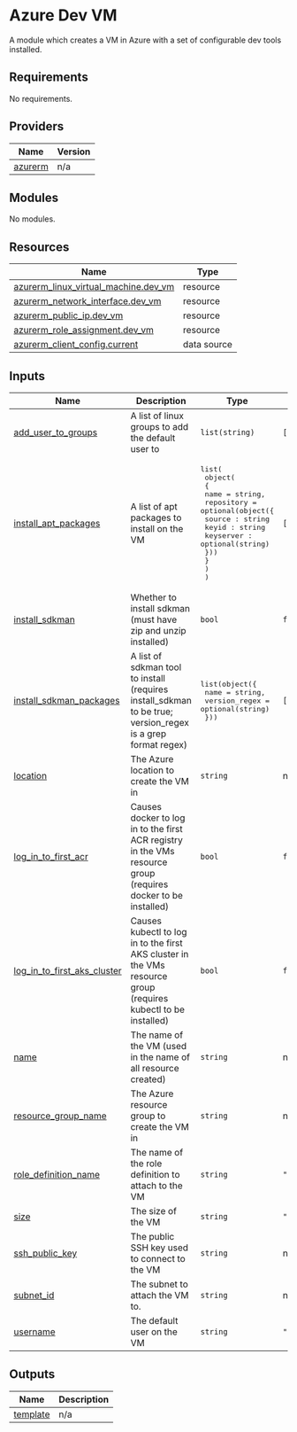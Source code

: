 # Azure Dev VM

A module which creates a VM in Azure with a set of configurable dev tools installed.

<!-- BEGIN_TF_DOCS -->
## Requirements

No requirements.

## Providers

| Name | Version |
|------|---------|
| <a name="provider_azurerm"></a> [azurerm](#provider\_azurerm) | n/a |

## Modules

No modules.

## Resources

| Name | Type |
|------|------|
| [azurerm_linux_virtual_machine.dev_vm](https://registry.terraform.io/providers/hashicorp/azurerm/latest/docs/resources/linux_virtual_machine) | resource |
| [azurerm_network_interface.dev_vm](https://registry.terraform.io/providers/hashicorp/azurerm/latest/docs/resources/network_interface) | resource |
| [azurerm_public_ip.dev_vm](https://registry.terraform.io/providers/hashicorp/azurerm/latest/docs/resources/public_ip) | resource |
| [azurerm_role_assignment.dev_vm](https://registry.terraform.io/providers/hashicorp/azurerm/latest/docs/resources/role_assignment) | resource |
| [azurerm_client_config.current](https://registry.terraform.io/providers/hashicorp/azurerm/latest/docs/data-sources/client_config) | data source |

## Inputs

| Name | Description | Type | Default | Required |
|------|-------------|------|---------|:--------:|
| <a name="input_add_user_to_groups"></a> [add\_user\_to\_groups](#input\_add\_user\_to\_groups) | A list of linux groups to add the default user to | `list(string)` | `[]` | no |
| <a name="input_install_apt_packages"></a> [install\_apt\_packages](#input\_install\_apt\_packages) | A list of apt packages to install on the VM | <pre>list(<br>    object(<br>      {<br>        name = string,<br>        repository = optional(object({<br>          source : string<br>          keyid : string<br>          keyserver : optional(string)<br>        }))<br>      }<br>    )<br>  )</pre> | `[]` | no |
| <a name="input_install_sdkman"></a> [install\_sdkman](#input\_install\_sdkman) | Whether to install sdkman (must have zip and unzip installed) | `bool` | `false` | no |
| <a name="input_install_sdkman_packages"></a> [install\_sdkman\_packages](#input\_install\_sdkman\_packages) | A list of sdkman tool to install (requires install\_sdkman to be true; version\_regex is a grep format regex) | <pre>list(object({<br>    name          = string,<br>    version_regex = optional(string)<br>  }))</pre> | `[]` | no |
| <a name="input_location"></a> [location](#input\_location) | The Azure location to create the VM in | `string` | n/a | yes |
| <a name="input_log_in_to_first_acr"></a> [log\_in\_to\_first\_acr](#input\_log\_in\_to\_first\_acr) | Causes docker to log in to the first ACR registry in the VMs resource group (requires docker to be installed) | `bool` | `false` | no |
| <a name="input_log_in_to_first_aks_cluster"></a> [log\_in\_to\_first\_aks\_cluster](#input\_log\_in\_to\_first\_aks\_cluster) | Causes kubectl to log in to the first AKS cluster in the VMs resource group (requires kubectl to be installed) | `bool` | `false` | no |
| <a name="input_name"></a> [name](#input\_name) | The name of the VM (used in the name of all resource created) | `string` | n/a | yes |
| <a name="input_resource_group_name"></a> [resource\_group\_name](#input\_resource\_group\_name) | The Azure resource group to create the VM in | `string` | n/a | yes |
| <a name="input_role_definition_name"></a> [role\_definition\_name](#input\_role\_definition\_name) | The name of the role definition to attach to the VM | `string` | `"Reader"` | no |
| <a name="input_size"></a> [size](#input\_size) | The size of the VM | `string` | `"Standard_A4_v2"` | no |
| <a name="input_ssh_public_key"></a> [ssh\_public\_key](#input\_ssh\_public\_key) | The public SSH key used to connect to the VM | `string` | n/a | yes |
| <a name="input_subnet_id"></a> [subnet\_id](#input\_subnet\_id) | The subnet to attach the VM to. | `string` | n/a | yes |
| <a name="input_username"></a> [username](#input\_username) | The default user on the VM | `string` | `"adminuser"` | no |

## Outputs

| Name | Description |
|------|-------------|
| <a name="output_template"></a> [template](#output\_template) | n/a |
<!-- END_TF_DOCS -->
